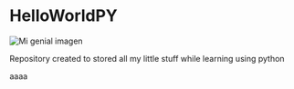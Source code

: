 # HelloWorldPY
![Mi genial imagen](Assets/codye.png)

Repository created to stored all my little stuff while learning using python

aaaa
